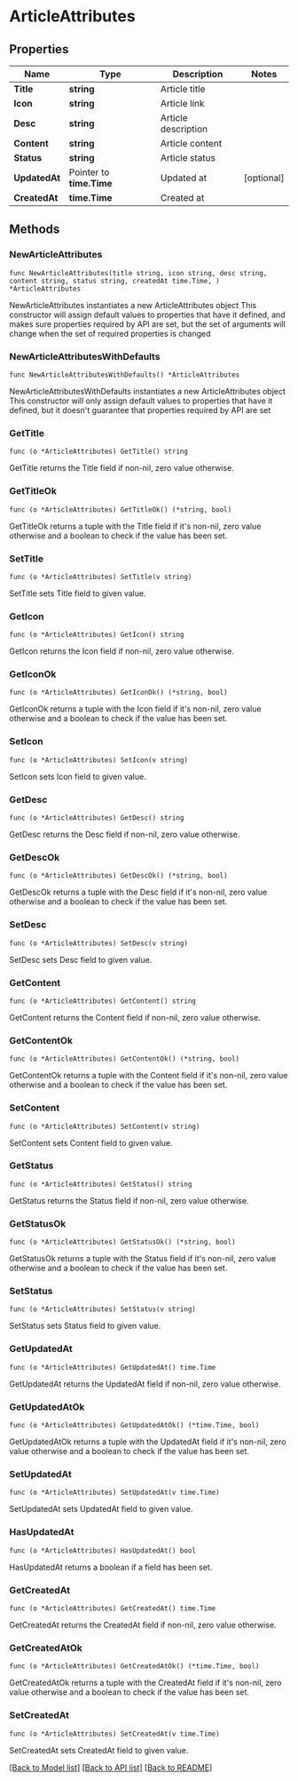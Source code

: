 # ArticleAttributes

## Properties

Name | Type | Description | Notes
------------ | ------------- | ------------- | -------------
**Title** | **string** | Article title | 
**Icon** | **string** | Article link | 
**Desc** | **string** | Article description | 
**Content** | **string** | Article content | 
**Status** | **string** | Article status | 
**UpdatedAt** | Pointer to **time.Time** | Updated at | [optional] 
**CreatedAt** | **time.Time** | Created at | 

## Methods

### NewArticleAttributes

`func NewArticleAttributes(title string, icon string, desc string, content string, status string, createdAt time.Time, ) *ArticleAttributes`

NewArticleAttributes instantiates a new ArticleAttributes object
This constructor will assign default values to properties that have it defined,
and makes sure properties required by API are set, but the set of arguments
will change when the set of required properties is changed

### NewArticleAttributesWithDefaults

`func NewArticleAttributesWithDefaults() *ArticleAttributes`

NewArticleAttributesWithDefaults instantiates a new ArticleAttributes object
This constructor will only assign default values to properties that have it defined,
but it doesn't guarantee that properties required by API are set

### GetTitle

`func (o *ArticleAttributes) GetTitle() string`

GetTitle returns the Title field if non-nil, zero value otherwise.

### GetTitleOk

`func (o *ArticleAttributes) GetTitleOk() (*string, bool)`

GetTitleOk returns a tuple with the Title field if it's non-nil, zero value otherwise
and a boolean to check if the value has been set.

### SetTitle

`func (o *ArticleAttributes) SetTitle(v string)`

SetTitle sets Title field to given value.


### GetIcon

`func (o *ArticleAttributes) GetIcon() string`

GetIcon returns the Icon field if non-nil, zero value otherwise.

### GetIconOk

`func (o *ArticleAttributes) GetIconOk() (*string, bool)`

GetIconOk returns a tuple with the Icon field if it's non-nil, zero value otherwise
and a boolean to check if the value has been set.

### SetIcon

`func (o *ArticleAttributes) SetIcon(v string)`

SetIcon sets Icon field to given value.


### GetDesc

`func (o *ArticleAttributes) GetDesc() string`

GetDesc returns the Desc field if non-nil, zero value otherwise.

### GetDescOk

`func (o *ArticleAttributes) GetDescOk() (*string, bool)`

GetDescOk returns a tuple with the Desc field if it's non-nil, zero value otherwise
and a boolean to check if the value has been set.

### SetDesc

`func (o *ArticleAttributes) SetDesc(v string)`

SetDesc sets Desc field to given value.


### GetContent

`func (o *ArticleAttributes) GetContent() string`

GetContent returns the Content field if non-nil, zero value otherwise.

### GetContentOk

`func (o *ArticleAttributes) GetContentOk() (*string, bool)`

GetContentOk returns a tuple with the Content field if it's non-nil, zero value otherwise
and a boolean to check if the value has been set.

### SetContent

`func (o *ArticleAttributes) SetContent(v string)`

SetContent sets Content field to given value.


### GetStatus

`func (o *ArticleAttributes) GetStatus() string`

GetStatus returns the Status field if non-nil, zero value otherwise.

### GetStatusOk

`func (o *ArticleAttributes) GetStatusOk() (*string, bool)`

GetStatusOk returns a tuple with the Status field if it's non-nil, zero value otherwise
and a boolean to check if the value has been set.

### SetStatus

`func (o *ArticleAttributes) SetStatus(v string)`

SetStatus sets Status field to given value.


### GetUpdatedAt

`func (o *ArticleAttributes) GetUpdatedAt() time.Time`

GetUpdatedAt returns the UpdatedAt field if non-nil, zero value otherwise.

### GetUpdatedAtOk

`func (o *ArticleAttributes) GetUpdatedAtOk() (*time.Time, bool)`

GetUpdatedAtOk returns a tuple with the UpdatedAt field if it's non-nil, zero value otherwise
and a boolean to check if the value has been set.

### SetUpdatedAt

`func (o *ArticleAttributes) SetUpdatedAt(v time.Time)`

SetUpdatedAt sets UpdatedAt field to given value.

### HasUpdatedAt

`func (o *ArticleAttributes) HasUpdatedAt() bool`

HasUpdatedAt returns a boolean if a field has been set.

### GetCreatedAt

`func (o *ArticleAttributes) GetCreatedAt() time.Time`

GetCreatedAt returns the CreatedAt field if non-nil, zero value otherwise.

### GetCreatedAtOk

`func (o *ArticleAttributes) GetCreatedAtOk() (*time.Time, bool)`

GetCreatedAtOk returns a tuple with the CreatedAt field if it's non-nil, zero value otherwise
and a boolean to check if the value has been set.

### SetCreatedAt

`func (o *ArticleAttributes) SetCreatedAt(v time.Time)`

SetCreatedAt sets CreatedAt field to given value.



[[Back to Model list]](../README.md#documentation-for-models) [[Back to API list]](../README.md#documentation-for-api-endpoints) [[Back to README]](../README.md)



